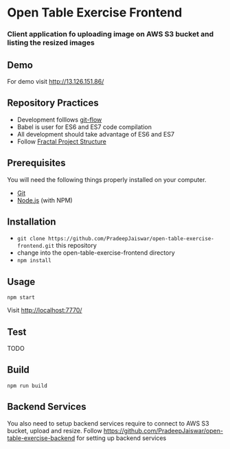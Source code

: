 # Open Table Exercise Frontend

### Client application fo uploading image on AWS S3 bucket and listing the resized images

## Demo
For demo visit http://13.126.151.86/

## Repository Practices

* Development folllows [git-flow](http://nvie.com/posts/a-successful-git-branching-model/)
* Babel is user for ES6 and ES7 code compilation
* All development should take advantage of ES6 and ES7
* Follow [Fractal Project Structure](https://github.com/davezuko/react-redux-starter-kit/wiki/Fractal-Project-Structure)

## Prerequisites
You will need the following things properly installed on your computer.

* [Git](http://git-scm.com/)
* [Node.js](http://nodejs.org/) (with NPM)

## Installation

* `git clone https://github.com/PradeepJaiswar/open-table-exercise-frontend.git` this repository
* change into the open-table-exercise-frontend directory
* `npm install`

## Usage

`npm start`

Visit [http://localhost:7770/](http://localhost:7770/)

## Test

TODO

## Build

`npm run build`

## Backend Services
You also need to setup backend services require to connect to AWS S3 bucket, upload and resize.
Follow https://github.com/PradeepJaiswar/open-table-exercise-backend for setting up  backend services






